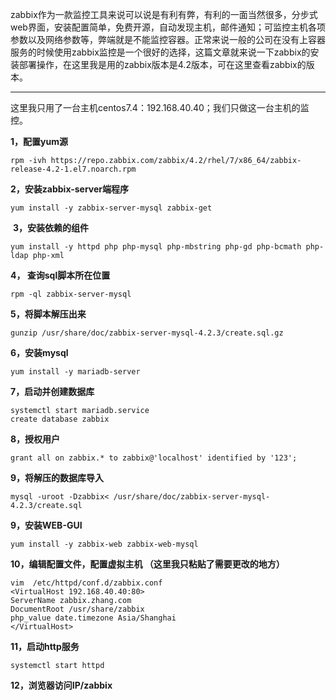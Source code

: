 zabbix作为一款监控工具来说可以说是有利有弊，有利的一面当然很多，分步式web界面，安装配置简单，免费开源，自动发现主机，邮件通知；可监控主机各项参数以及网络参数等，弊端就是不能监控容器。正常来说一般的公司在没有上容器服务的时候使用zabbix监控是一个很好的选择，这篇文章就来说一下zabbix的安装部署操作，在这里我是用的zabbix版本是4.2版本，可在这里查看zabbix的版本。

----------


这里我只用了一台主机centos7.4：192.168.40.40；我们只做这一台主机的监控。

**1，配置yum源**

    rpm -ivh https://repo.zabbix.com/zabbix/4.2/rhel/7/x86_64/zabbix-release-4.2-1.el7.noarch.rpm

**2，安装zabbix-server端程序**

    yum install -y zabbix-server-mysql zabbix-get

 **3，安装依赖的组件**

    yum install -y httpd php php-mysql php-mbstring php-gd php-bcmath php-ldap php-xml

**4， 查询sql脚本所在位置**

    rpm -ql zabbix-server-mysql

**5，将脚本解压出来**
    
    gunzip /usr/share/doc/zabbix-server-mysql-4.2.3/create.sql.gz
**6，安装mysql**

    yum install -y mariadb-server

**7，启动并创建数据库**

    systemctl start mariadb.service
    create database zabbix

**8，授权用户**

    grant all on zabbix.* to zabbix@'localhost' identified by '123';
**9，将解压的数据库导入**

    mysql -uroot -Dzabbix< /usr/share/doc/zabbix-server-mysql-4.2.3/create.sql

**9，安装WEB-GUI**

    yum install -y zabbix-web zabbix-web-mysql

**10，编辑配置文件，配置虚拟主机 （这里我只粘贴了需要更改的地方）**

    vim  /etc/httpd/conf.d/zabbix.conf
    <VirtualHost 192.168.40.40:80>
    ServerName zabbix.zhang.com
    DocumentRoot /usr/share/zabbix
    php_value date.timezone Asia/Shanghai
    </VirtualHost>

**11，启动http服务**
    
    systemctl start httpd

**12，浏览器访问IP/zabbix**

